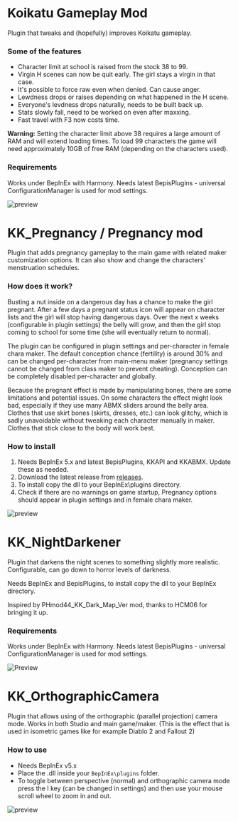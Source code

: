 # Koikatu Gameplay Mod
Plugin that tweaks and (hopefully) improves Koikatu gameplay.

### Some of the features
- Character limit at school is raised from the stock 38 to 99.
- Virgin H scenes can now be quit early. The girl stays a virgin in that case.
- It's possible to force raw even when denied. Can cause anger.
- Lewdness drops or raises depending on what happened in the H scene.
- Everyone's levdness drops naturally, needs to be built back up.
- Stats slowly fall, need to be worked on even after maxxing.
- Fast travel with F3 now costs time.

**Warning:** Setting the character limit above 38 requires a large amount of RAM and will extend loading times. To load 99 characters the game will need approximately 10GB of free RAM (depending on the characters used).

### Requirements
Works under BepInEx with Harmony. Needs latest BepisPlugins - universal ConfigurationManager is used for mod settings.

![preview](https://user-images.githubusercontent.com/39247311/50426454-0c860a00-088e-11e9-85d0-493db814cc48.png)

# KK_Pregnancy / Pregnancy mod
Plugin that adds pregnancy gameplay to the main game with related maker customization options. It can also show and change the characters' menstruation schedules.

### How does it work?
Busting a nut inside on a dangerous day has a chance to make the girl pregnant. After a few days a pregnant status icon will appear on character lists and the girl will stop having dangerous days. Over the next x weeks (configurable in plugin settings) the belly will grow, and then the girl stop coming to school for some time (she will eventually return to normal).

The plugin can be configured in plugin settings and per-character in female chara maker. The default conception chance (fertility) is around 30% and can be changed per-character from main-menu maker (pregnancy settings cannot be changed from class maker to prevent cheating). Conception can be completely disabled per-character and globally.

Because the pregnant effect is made by manipulating bones, there are some limitations and potential issues. On some characters the effect might look bad, especially if they use many ABMX sliders around the belly area. Clothes that use skirt bones (skirts, dresses, etc.) can look glitchy, which is sadly unavoidable without tweaking each character manually in maker. Clothes that stick close to the body will work best.

### How to install
1. Needs BepInEx 5.x and latest BepisPlugins, KKAPI and KKABMX. Update these as needed.
2. Download the latest release from [releases](https://github.com/ManlyMarco/Koikatu-Gameplay-Mod/releases).
3. To install copy the dll to your BepInEx\plugins directory.
4. Check if there are no warnings on game startup, Pregnancy options should appear in plugin settings and in female chara maker.

![preview](https://user-images.githubusercontent.com/39247311/60744379-f8764000-9f75-11e9-886b-be5e74448258.png)

# KK_NightDarkener
Plugin that darkens the night scenes to something slightly more realistic. Configurable, can go down to horror levels of darkness.

Needs BepInEx and BepisPlugins, to install copy the dll to your BepInEx directory.

Inspired by PHmod44_KK_Dark_Map_Ver mod, thanks to HCM06 for bringing it up.

### Requirements
Works under BepInEx with Harmony. Needs latest BepisPlugins - universal ConfigurationManager is used for mod settings.

![Preview](https://user-images.githubusercontent.com/39247311/55674510-07395200-58b6-11e9-8b85-d15f8fab54fa.png)

# KK_OrthographicCamera
Plugin that allows using of the orthographic (parallel projection) camera mode. Works in both Studio and main game/maker. (This is the effect that is used in isometric games like for example Diablo 2 and Fallout 2)

### How to use
- Needs BepInEx v5.x
- Place the .dll inside your `BepInEx\plugins` folder.
- To toggle between perspective (normal) and orthographic camera mode press the I key (can be changed in settings) and then use your mouse scroll wheel to zoom in and out.

![preview](https://user-images.githubusercontent.com/39247311/59981520-dd661080-9604-11e9-9b2b-eefbd1a1a66b.png)
